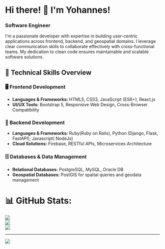 # Hi there! 👋 I'm Yohannes!

### Software Engineer

I'm a passionate developer with expertise in building user-centric applications across frontend, backend, and geospatial domains. I leverage clear communication skills to collaborate effectively with cross-functional teams. My dedication to clean code ensures maintainable and scalable software solutions.

## 🚀 Technical Skills Overview

### 🖥️ Frontend Development
- **Languages & Frameworks:** HTML5, CSS3, JavaScript (ES6+), React.js  
- **UI/UX Tools:** Bootstrap 5, Responsive Web Design, Cross-Browser Compatibility

### 🔧 Backend Development
- **Languages & Frameworks:** Ruby(Ruby on Rails), Python (Django, Flask, FastAPI), Javascript( NodeJs)  
- **Cloud Solutions:** Firebase, RESTful APIs, Microservices Architecture

### 🗄️ Databases & Data Management
- **Relational Databases:** PostgreSQL, MySQL, Oracle DB  
- **Geospatial Databases:** PostGIS for spatial queries and geodata management


# 📊 GitHub Stats:
![](https://github-readme-stats.vercel.app/api?username=Yohannes19&theme=radical&hide_border=false&include_all_commits=false&count_private=false)<br/>
![](https://nirzak-streak-stats.vercel.app/?user=Yohannes19&theme=radical&hide_border=false)<br/>
![](https://github-readme-stats.vercel.app/api/top-langs/?username=Yohannes19&theme=radical&hide_border=false&include_all_commits=false&count_private=false&layout=compact)

---
[![](https://visitcount.itsvg.in/api?id=Yohannes19&icon=0&color=0)](https://visitcount.itsvg.in)

<!-- Proudly created with GPRM ( https://gprm.itsvg.in ) -->


<!--
**Yohannes19/Yohannes19** is a ✨ _special_ ✨ repository because its `README.md` (this file) appears on your GitHub profile.

Here are some ideas to get you started:


- 🤔 I’m looking for help with ...
- 💬 Ask me about ...

- 😄 Pronouns: ...
- ⚡ Fun fact: ...
-->

